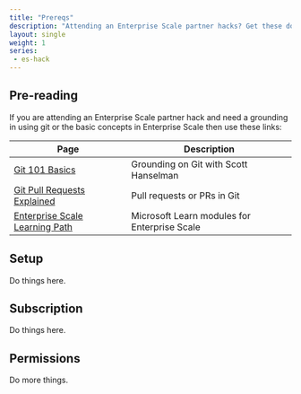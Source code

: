 ```yaml
---
title: "Prereqs"
description: "Attending an Enterprise Scale partner hacks? Get these done before it starts."
layout: single
weight: 1
series:
 - es-hack
---
```


## Pre-reading

If you are attending an Enterprise Scale partner hack and need a grounding in using git or the basic concepts in Enterprise Scale then use these links:

| **Page** | **Description** |
|---|---|
| [Git 101 Basics](https://www.youtube.com/watch?v=WBg9mlpzEYU) | Grounding on Git with Scott Hanselman |
| [Git Pull Requests Explained](https://www.youtube.com/watch?v=Mfz8NQncwiQ) | Pull requests or PRs in Git |
| [Enterprise Scale Learning Path](https://docs.microsoft.com//learn/paths/enterprise-scale-architecture/) | Microsoft Learn modules for Enterprise Scale |

## Setup

Do things here.

## Subscription

Do things here.

## Permissions

Do more things.
